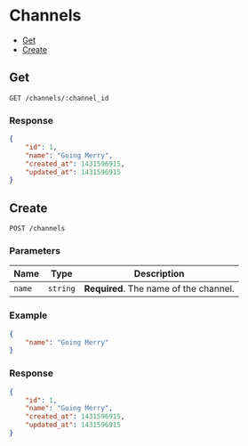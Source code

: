 # Channels

* [Get](#get)
* [Create](#create)

## Get

```
GET /channels/:channel_id
```

### Response

```json
{
    "id": 1,
    "name": "Going Merry",
    "created_at": 1431596915,
    "updated_at": 1431596915
}
```

## Create

```
POST /channels
```

### Parameters

| Name     | Type       | Description                            |
| -------- | ---------- | -------------------------------------- |
| `name`   | `string`   | **Required**. The name of the channel. |

### Example

```json
{
    "name": "Going Merry"
}
```

### Response

```json
{
    "id": 1,
    "name": "Going Merry",
    "created_at": 1431596915,
    "updated_at": 1431596915
}
```
